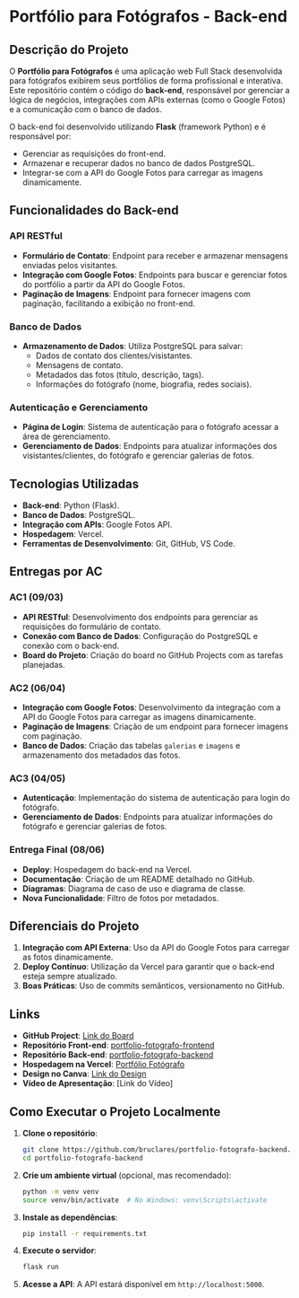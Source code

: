# Portfólio para Fotógrafos - Back-end

## Descrição do Projeto

O **Portfólio para Fotógrafos** é uma aplicação web Full Stack desenvolvida para fotógrafos exibirem seus portfólios de forma profissional e interativa. Este repositório contém o código do **back-end**, responsável por gerenciar a lógica de negócios, integrações com APIs externas (como o Google Fotos) e a comunicação com o banco de dados.

O back-end foi desenvolvido utilizando **Flask** (framework Python) e é responsável por:
- Gerenciar as requisições do front-end.
- Armazenar e recuperar dados no banco de dados PostgreSQL.
- Integrar-se com a API do Google Fotos para carregar as imagens dinamicamente.

## Funcionalidades do Back-end

### API RESTful
- **Formulário de Contato**: Endpoint para receber e armazenar mensagens enviadas pelos visitantes.
- **Integração com Google Fotos**: Endpoints para buscar e gerenciar fotos do portfólio a partir da API do Google Fotos.
- **Paginação de Imagens**: Endpoint para fornecer imagens com paginação, facilitando a exibição no front-end.

### Banco de Dados
- **Armazenamento de Dados**: Utiliza PostgreSQL para salvar:
  - Dados de contato dos clientes/visistantes.
  - Mensagens de contato.
  - Metadados das fotos (título, descrição, tags).
  - Informações do fotógrafo (nome, biografia, redes sociais).

### Autenticação e Gerenciamento
- **Página de Login**: Sistema de autenticação para o fotógrafo acessar a área de gerenciamento.
- **Gerenciamento de Dados**: Endpoints para atualizar informações dos visistantes/clientes, do fotógrafo e gerenciar galerias de fotos.

## Tecnologias Utilizadas

- **Back-end**: Python (Flask).
- **Banco de Dados**: PostgreSQL.
- **Integração com APIs**: Google Fotos API.
- **Hospedagem**: Vercel.
- **Ferramentas de Desenvolvimento**: Git, GitHub, VS Code.

## Entregas por AC

### AC1 (09/03)
- **API RESTful**: Desenvolvimento dos endpoints para gerenciar as requisições do formulário de contato.
- **Conexão com Banco de Dados**: Configuração do PostgreSQL e conexão com o back-end.
- **Board do Projeto**: Criação do board no GitHub Projects com as tarefas planejadas.

### AC2 (06/04)
- **Integração com Google Fotos**: Desenvolvimento da integração com a API do Google Fotos para carregar as imagens dinamicamente.
- **Paginação de Imagens**: Criação de um endpoint para fornecer imagens com paginação.
- **Banco de Dados**: Criação das tabelas `galerias` e `imagens` e armazenamento dos metadados das fotos.

### AC3 (04/05)
- **Autenticação**: Implementação do sistema de autenticação para login do fotógrafo.
- **Gerenciamento de Dados**: Endpoints para atualizar informações do fotógrafo e gerenciar galerias de fotos.

### Entrega Final (08/06)
- **Deploy**: Hospedagem do back-end na Vercel.
- **Documentação**: Criação de um README detalhado no GitHub.
- **Diagramas**: Diagrama de caso de uso e diagrama de classe.
- **Nova Funcionalidade**: Filtro de fotos por metadados.

## Diferenciais do Projeto

1. **Integração com API Externa**: Uso da API do Google Fotos para carregar as fotos dinamicamente.
2. **Deploy Contínuo**: Utilização da Vercel para garantir que o back-end esteja sempre atualizado.
3. **Boas Práticas**: Uso de commits semânticos, versionamento no GitHub.

## Links

- **GitHub Project**: [Link do Board](https://github.com/users/bruclares/projects/3)
- **Repositório Front-end**: [portfolio-fotografo-frontend](https://github.com/bruclares/portfolio-fotografo-frontend)
- **Repositório Back-end**: [portfolio-fotografo-backend](https://github.com/bruclares/portfolio-fotografo-backend)
- **Hospedagem na Vercel**: [Portfólio Fotógrafo](https://portfolio-fotografo.vercel.app/)
- **Design no Canva**: [Link do Design](https://www.canva.com/design/DAGdA_GiiT4/Cwp1Fd92u-JSd0oN7unAgg/view?utm_content=DAGdA_GiiT4&utm_campaign=designshare&utm_medium=link2&utm_source=uniquelinks&utlId=h0d9a7d5038)
- **Vídeo de Apresentação**: [Link do Vídeo]

## Como Executar o Projeto Localmente

1. **Clone o repositório**:
   ```bash
   git clone https://github.com/bruclares/portfolio-fotografo-backend.git
   cd portfolio-fotografo-backend
   ```

2. **Crie um ambiente virtual** (opcional, mas recomendado):
   ```bash
   python -m venv venv
   source venv/bin/activate  # No Windows: venv\Scripts\activate
   ```

3. **Instale as dependências**:
   ```bash
   pip install -r requirements.txt
   ```

4. **Execute o servidor**:
   ```bash
   flask run
   ```

5. **Acesse a API**:
   A API estará disponível em `http://localhost:5000`.

